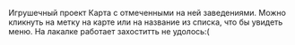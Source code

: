 Игрушечный проект
Карта с отмеченными на ней заведениями.
Можно кликнуть на метку на карте или на название из списка, что бы увидеть меню.
На лакалке работает захоститть не удолось:(
